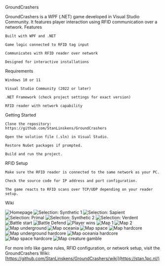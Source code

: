 GroundCrashers

GroundCrashers is a WPF (.NET) game developed in Visual Studio Community. It features player interaction using RFID communication over a network.
Features

    Built with WPF and .NET

    Game logic connected to RFID tag input

    Communicates with RFID reader over network

    Designed for interactive installations

Requirements

    Windows 10 or 11

    Visual Studio Community (2022 or later)

    .NET Framework (check project settings for exact version)

    RFID reader with network capability

Getting Started

    Clone the repository:
    https://github.com/StanLinskens/GroundCrashers

    Open the solution file (.sln) in Visual Studio.

    Restore NuGet packages if prompted.

    Build and run the project.

RFID Setup

    Make sure the RFID reader is connected to the same network as your PC.

    Check the source code for IP address and port configuration.

    The game reacts to RFID scans over TCP/UDP depending on your reader setup.

Wiki

![Homepage](https://stan.1pc.nl/images/groundcrashers/groundcrashers%20(1).webp)
![Selection: Synthetic 1](https://stan.1pc.nl/images/groundcrashers/groundcrashers%20(2).webp)
![Selection: Sapient](https://stan.1pc.nl/images/groundcrashers/groundcrashers%20(3).webp)
![Selection: Primal](https://stan.1pc.nl/images/groundcrashers/groundcrashers%20(4).webp)
![Selection: Synthetic 2](https://stan.1pc.nl/images/groundcrashers/groundcrashers%20(5).webp)
![Selection: Verdent](https://stan.1pc.nl/images/groundcrashers/groundcrashers%20(6).webp)
![Battle start](https://stan.1pc.nl/images/groundcrashers/groundcrashers%20(7).webp)
![Battle Defend](https://stan.1pc.nl/images/groundcrashers/groundcrashers%20(8).webp)
![Player wins](https://stan.1pc.nl/images/groundcrashers/groundcrashers%20(9).webp)
![Map 1](https://stan.1pc.nl/images/groundcrashers/groundcrashers%20(10).webp)
![Map 2](https://stan.1pc.nl/images/groundcrashers/groundcrashers%20(11).webp)
![Map underground](https://stan.1pc.nl/images/groundcrashers/groundcrashers%20(12).webp)
![Map oceania](https://stan.1pc.nl/images/groundcrashers/groundcrashers%20(13).webp)
![Map space](https://stan.1pc.nl/images/groundcrashers/groundcrashers%20(14).webp)
![Map hardcore](https://stan.1pc.nl/images/groundcrashers/groundcrashers%20(15).webp)
![Map underground hardcore](https://stan.1pc.nl/images/groundcrashers/groundcrashers%20(16).webp)
![Map oceania hardcore](https://stan.1pc.nl/images/groundcrashers/groundcrashers%20(17).webp)
![Map space hardcore](https://stan.1pc.nl/images/groundcrashers/groundcrashers%20(18).webp)
![Map creature gamble](https://stan.1pc.nl/images/groundcrashers/groundcrashers%20(19).webp)

For more info like game rules, RFID configuration, or network setup, visit the GroundCrashers Wiki:
[https://github.com/StanLinskens/GroundCrashers/wiki](https://stan.1pc.nl/)